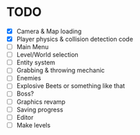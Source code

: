 # TODO

- [x] Camera & Map loading
- [x] Player physics & collision detection code
- [ ] Main Menu
- [ ] Level/World selection
- [ ] Entity system
- [ ] Grabbing & throwing mechanic
- [ ] Enemies
- [ ] Explosive Beets or something like that
- [ ] Boss?
- [ ] Graphics revamp
- [ ] Saving progress
- [ ] Editor
- [ ] Make levels